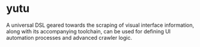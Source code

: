 # yutu
A universal DSL geared towards the scraping of visual interface information, along with its accompanying toolchain, can be used for defining UI automation processes and advanced crawler logic.
